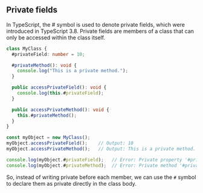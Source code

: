 ## Private fields

In TypeScript, the # symbol is used to denote private fields, which were introduced in TypeScript 3.8. Private fields are members of a class that can only be accessed within the class itself.

```ts
class MyClass {
  #privateField: number = 10;

  #privateMethod(): void {
    console.log("This is a private method.");
  }

  public accessPrivateField(): void {
    console.log(this.#privateField);
  }

  public accessPrivateMethod(): void {
    this.#privateMethod();
  }
}

const myObject = new MyClass();
myObject.accessPrivateField();    // Output: 10
myObject.accessPrivateMethod();   // Output: This is a private method.

console.log(myObject.#privateField);   // Error: Private property '#privateField' is not accessible outside of class 'MyClass'.
console.log(myObject.#privateMethod);  // Error: Private method '#privateMethod' is not accessible outside of class 'MyClass'.

```

So, instead of writing private before each member, we can use the `#` symbol to declare them as private directly in the class body.
